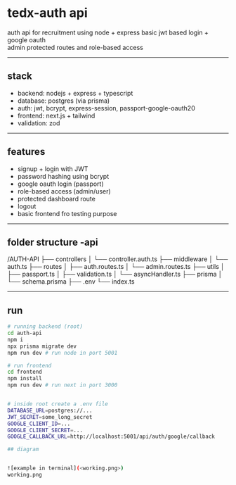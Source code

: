 # tedx-auth api 

auth api for recruitment using node + express
basic jwt based login + google oauth  
admin protected routes and role-based access

---

## stack

- backend: nodejs + express + typescript  
- database: postgres (via prisma)  
- auth: jwt, bcrypt, express-session, passport-google-oauth20  
- frontend: next.js + tailwind  
- validation: zod

---

## features

- signup + login with JWT
- password hashing using bcrypt
- google oauth login (passport)
- role-based access (admin/user)
- protected dashboard route
- logout
- basic frontend fro testing purpose 

---

## folder structure -api

/AUTH-API
├── controllers
│ └── controller.auth.ts
├── middleware
│ └── auth.ts
├── routes
│ ├── auth.routes.ts
│ └── admin.routes.ts
├── utils
│ ├── passport.ts
│ ├── validation.ts
│ └── asyncHandler.ts
├── prisma
│ └── schema.prisma
├── .env
└── index.ts


---

##  run

```bash
# running backend (root)
cd auth-api
npm i
npx prisma migrate dev
npm run dev # run node in port 5001

# run frontend 
cd frontend
npm install
npm run dev # run next in port 3000


# inside root create a .env file 
DATABASE_URL=postgres://...
JWT_SECRET=some_long_secret
GOOGLE_CLIENT_ID=...
GOOGLE_CLIENT_SECRET=...
GOOGLE_CALLBACK_URL=http://localhost:5001/api/auth/google/callback

## diagram


![example in terminal](<working.png>)
working.png
